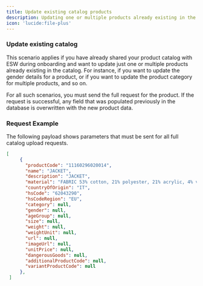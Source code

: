 ```yaml
---
title: Update existing catalog products
description: Updating one or multiple products already existing in the catalog.
icon: 'lucide:file-plus'
---
```


### Update existing catalog

This scenario applies if you have already shared your product catalog with ESW during onboarding and want to update just one or multiple products already existing in the catalog. For instance, if you want to update the gender details for a product, or if you want to update the product category for multiple products, and so on.

For all such scenarios, you must send the full request for the product. If the request is successful, any field that was populated previously in the database is overwritten with the new product data.

### Request Example

The following payload shows parameters that must be sent for all full catalog upload requests.

```json [Required Example] height=150 collapse
[
     {
       "productCode": "11160296020014",
       "name": "JACKET",
       "description": "JACKET",
       "material": "FABRIC 53% cotton, 21% polyester, 21% acrylic, 4% viscose, 1% polyester, lining 100% polyester",
       "countryOfOrigin": "IT",
       "hsCode": "62043290",
       "hsCodeRegion": "EU",
       "category": null,
       "gender": null,
       "ageGroup": null,
       "size": null,
       "weight": null,
       "weightUnit": null,
       "url": null,
       "imageUrl": null,
       "unitPrice": null,
       "dangerousGoods": null,
       "additionalProductCode": null,
       "variantProductCode": null
     },
 ]
 ```

 